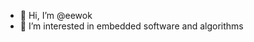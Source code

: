 - 👋 Hi, I’m @eewok
- 👀 I’m interested in embedded software and algorithms

<!---
eewok/eewok is a ✨ special ✨ repository because its `README.md` (this file) appears on your GitHub profile.
You can click the Preview link to take a look at your changes.
--->
